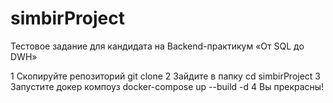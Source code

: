 # simbirProject
Тестовое задание для кандидата на Backend-практикум «От SQL до DWH» 

1 Скопируйте репозиторий git clone
2 Зайдите в папку cd simbirProject
3 Запустите докер компоуз docker-compose up --build -d
4 Вы прекрасны!
